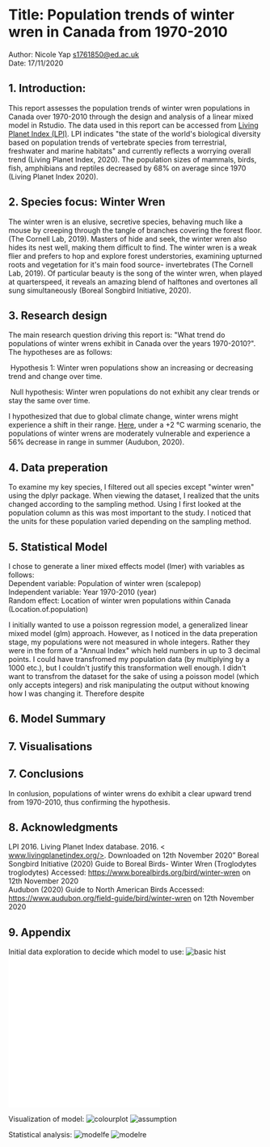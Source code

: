 # Title: Population trends of winter wren in Canada from 1970-2010 
Author: Nicole Yap s1761850@ed.ac.uk  
Date: 17/11/2020

## 1. Introduction:  
This report assesses the population trends of winter wren populations in Canada over 1970-2010 through the design and analysis of a linear mixed model in Rstudio. 
The data used in this report can be accessed from [Living Planet Index (LPI)](https://livingplanetindex.org/home/index). LPI indicates "the state of the world's biological diversity based on population trends of vertebrate species from terrestrial,
freshwater and marine habitats" and currently reflects a worrying overall trend (Living Planet Index, 2020). The population sizes of mammals, birds, fish, amphibians and reptiles decreased by 68% on average since 1970 (Living Planet Index 2020).

## 2. Species focus: Winter Wren 
The winter wren is an elusive, secretive species, behaving much like a mouse by creeping through the tangle of branches covering the forest floor.(The Cornell Lab, 2019). Masters of hide and seek, the winter wren also hides its nest well, making
them difficult to find. The winter wren is a weak flier and prefers to hop and explore forest understories, examining upturned roots and vegetation for it's main food source- invertebrates (The Cornell Lab, 2019). 
Of particular beauty is the song of the winter wren, when played at quarterspeed, it reveals an amazing blend of halftones and overtones all sung simultaneously (Boreal Songbird Initiative, 2020). 

## 3. Research design
The main research question driving this report is: "What trend do populations of winter wrens exhibit in Canada over the years 1970-2010?".  
The hypotheses are as follows:   

​ Hypothesis 1: Winter wren populations show an increasing or decreasing trend and change over time.   

​ Null hypothesis: Winter wren populations do not exhibit any clear trends or stay the same over time.   

I hypothesized that due to global climate change, winter wrens might experience a shift in their range. [Here](https://www.audubon.org/field-guide/bird/winter-wren), 
under a +2 ℃ warming scenario, the populations of winter wrens are moderately vulnerable and experience a 56% decrease in range in summer (Audubon, 2020).   


## 4. Data preperation  

To examine my key species, I filtered out all species except "winter wren" using the dplyr package. When viewing the dataset, I realized that the units changed according to the
sampling method. Using 
I first looked at the population column as this was most important to the study. I noticed that the units for these population
varied depending on the sampling method.



## 5. Statistical Model

 I chose to generate a liner mixed effects model (lmer) with variables as follows:  
 Dependent variable: Population of winter wren (scalepop)  
 Independent variable: Year 1970-2010 (year)   
 Random effect: Location of winter wren populations within Canada (Location.of.population)  
 
 
 I initially wanted to use a poisson regression model, a generalized linear mixed model (glm) approach. However, as I noticed
 in the data preperation stage, my populations were not measured in whole integers. Rather they were in the form of a "Annual Index" which held numbers in up to 3 decimal points. 
 I could have transfromed my population data (by multiplying by a 1000 etc.), but I couldn't justify this transformation well enough. I didn't want to transfrom the dataset for
 the sake of using a poisson model (which only accepts integers) and risk manipulating the output without knowing how I was changing it. Therefore despite



## 6. Model Summary


## 7. Visualisations


## 7. Conclusions

In conlusion, populations of winter wrens do exhibit a clear upward trend from 1970-2010, thus confirming the hypothesis. 


## 8. Acknowledgments
LPI 2016. Living Planet Index database. 2016. < www.livingplanetindex.org/>. Downloaded on 12th November 2020”
Boreal Songbird Initiative (2020) Guide to Boreal Birds- Winter Wren (Troglodytes troglodytes)
Accessed: https://www.borealbirds.org/bird/winter-wren on 12th November 2020  
Audubon (2020) Guide to North American Birds 
Accessed: https://www.audubon.org/field-guide/bird/winter-wren on 12th November 2020



## 9. Appendix   

Initial data exploration to decide which model to use: 
![basic hist](../master/Output/basic_hist.png)
![prelimplot](../master/prelim_plot.pdf)
![facet plot](../master/Output/Facet_plot.pdf)


Visualization of model: 
![colourplot](../master/Output/colour_plot.png)
![assumption](../master/Output/assumption_plots.png)



Statistical analysis:
![modelfe](../master/Output/model_fe.png)
![modelre](../master/Output/model_re.png)
